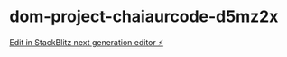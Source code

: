 # dom-project-chaiaurcode-d5mz2x

[Edit in StackBlitz next generation editor ⚡️](https://stackblitz.com/~/github.com/Shubhamghayal/dom-project-chaiaurcode-d5mz2x)